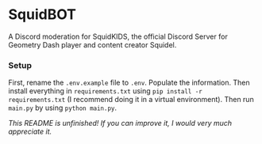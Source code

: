 # SquidBOT

A Discord moderation for SquidKIDS, the official Discord Server for Geometry Dash player and content creator Squidel.

### Setup

First, rename the `.env.example` file to `.env`. Populate the information. Then install everything in `requirements.txt` using `pip install -r requirements.txt` (I recommend doing it in a virtual environment). Then run `main.py` by using `python main.py`.

*This README is unfinished! If you can improve it, I would very much appreciate it.*
